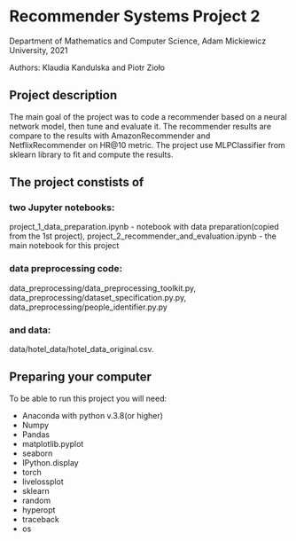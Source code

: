 # Recommender Systems Project 2 

Department of Mathematics and Computer Science, Adam Mickiewicz University, 2021

Authors: Klaudia Kandulska and Piotr Zioło

## Project description

The main goal of the project was to code a recommender based on a neural network model, then tune and evaluate it. The recommender results are compare to the results with AmazonRecommender and NetflixRecommender on HR@10 metric. The project use MLPClassifier from sklearn library to fit and compute the results.

## The project constists of 
### two Jupyter notebooks:
project_1_data_preparation.ipynb - notebook with data preparation(copied from the 1st project),
project_2_recommender_and_evaluation.ipynb - the main notebook for this project
### data preprocessing code:
data_preprocessing/data_preprocessing_toolkit.py,
data_preprocessing/dataset_specification.py.py,
data_preprocessing/people_identifier.py.py
### and data:
data/hotel_data/hotel_data_original.csv.

## Preparing your computer
To be able to run this project you will need:
- Anaconda with python v.3.8(or higher)
- Numpy
- Pandas
- matplotlib.pyplot
- seaborn
- IPython.display
- torch
- livelossplot
- sklearn
- random
- hyperopt
- traceback
- os
